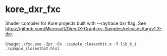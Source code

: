 # kore_dxr_fxc

Shader compiler for Kore projects built with --raytrace dxr flag. See https://github.com/Microsoft/DirectX-Graphics-Samples/releases/tag/v1.3-dxr.

Usage: `.\fxc.exe -Zpr -Fo .\simple_closesthit.o -T lib_6_1 .\simple_closesthit.hlsl`
